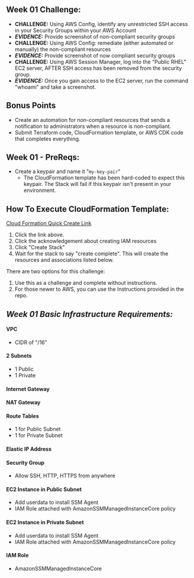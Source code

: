 ## Week 01 Challenge: 
- **CHALLENGE:** Using AWS Config, identify any unrestricted SSH access in your Security Groups within your AWS Account
- ***EVIDENCE:*** Provide screenshot of non-compliant security groups
- **CHALLENGE:** Using AWS Config: remediate (either automated or manually) the non-compliant resources
- ***EVIDENCE:*** Provide screenshot of now compliant security groups
- **CHALLENGE:** Using AWS Session Manager, log into the "Public RHEL" EC2 server, AFTER SSH access has been removed from the security group. 
- ***EVIDENCE:*** Once you gain access to the EC2 server, run the command "whoami" and take a screenshot. 

## Bonus Points
- Create an automation for non-compliant resources that sends a notification to administrators when a resource is non-compliant. 
- Submit Terraform code, CloudFormation template, or AWS CDK code that completes everything. 

## Week 01 - PreReqs: 
- Create a keypair and name it "`my-key-pair`" 
  - The CloudFormation template has been hard-coded to expect this keypair. The Stack will fail if this keypair isn't present in your environment. 
    
## How To Execute CloudFormation Template:
[Cloud Formation Quick Create Link](https://us-east-1.console.aws.amazon.com/cloudformation/home?region=us-east-1#/stacks/create/review?templateURL=https://aws-security-labs.s3.amazonaws.com/week-01-template.yml&stackName=week-01-stack)
    
1) Click the link above. 
2) Click the acknowledgement about creating IAM resources
3) Click "Create Stack" 
4) Wait for the stack to say "create complete". This will create the resources and associations listed below. 

There are two options for this challenge: 
1) Use this as a challenge and complete without instructions. 
2) For those newer to AWS, you can use the Instructions provided in the repo. 


## *Week 01 Basic Infrastructure Requirements:*

#### **VPC**

* CIDR of "/16"

#### 2 Subnets

* 1 Public
* 1 Private

#### Internet Gateway

#### NAT Gateway

#### Route Tables

* 1 for Public Subnet
* 1 for Private Subnet

#### Elastic IP Address

#### Security Group

* Allow SSH, HTTP, HTTPS from anywhere

#### EC2 Instance in Public Subnet

* Add userdata to install SSM Agent
* IAM Role attached with AmazonSSMManagedInstanceCore policy

#### EC2 Instance in Private Subnet

* Add userdata to install SSM Agent
* IAM Role attached with AmazonSSMManagedInstanceCore policy
#### IAM Role
* AmazonSSMManagedInstanceCore
